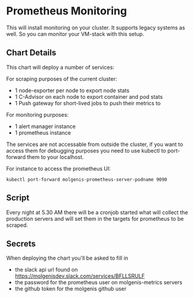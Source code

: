 # Prometheus Monitoring
This will install monitoring on your cluster. It supports legacy systems as well. So you can monitor your VM-stack with this setup.

## Chart Details
This chart will deploy a number of services:

For scraping purposes of the current cluster:

- 1 node-exporter per node to export node stats
- 1 C-Advisor on each node to export container and pod stats
- 1 Push gateway for short-lived jobs to push their metrics to

For monitoring purposes:

- 1 alert manager instance
- 1 prometheus instance

The services are not accessable from outside the cluster, if you want to access them for debugging
purposes you need to use kubectl to port-forward them to your localhost.

For instance to access the prometheus UI:
```
kubectl port-forward molgenis-prometheus-server-podname 9090
```

## Script
Every night at 5.30 AM there will be a cronjob started what will collect the production servers and will set them in the targets for prometheus to be scraped.

## Secrets
When deploying the chart you'll be asked to fill in
* the slack api url found on https://molgenisdev.slack.com/services/BFLLSRULF
* the password for the prometheus user on molgenis-metrics servers
* the github token for the molgenis github user